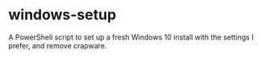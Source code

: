 # windows-setup
A PowerShell script to set up a fresh Windows 10 install with the settings I prefer, and remove crapware.
